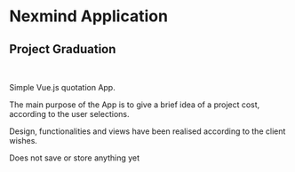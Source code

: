# Nexmind Application

## Project Graduation

<br />

<p>Simple Vue.js quotation App.</p>

<p>The main purpose of the App is to give a brief idea of a project cost, according to the user selections.</p>

<p>Design, functionalities and views have been realised according to the client wishes.</p>

<p>Does not save or store anything yet</p>


